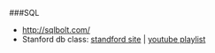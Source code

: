 
###SQL
* http://sqlbolt.com/
* Stanford db class: [standford site](https://class.stanford.edu/courses/DB/RDB/SelfPaced/courseware/ch-introduction/seq-vid-introduction/) | [youtube playlist](https://www.youtube.com/playlist?list=PL6hGtHedy2Z4EkgY76QOcueU8lAC4o6c3) 
